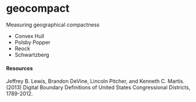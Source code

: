 # geocompact
Measuring geographical compactness

* Convex Hull
* Polsby Popper
* Reock
* Schwartzberg


#### Resources

Jeffrey B. Lewis, Brandon DeVine, Lincoln Pitcher, and Kenneth C. Martis. (2013) Digital Boundary Definitions of United States Congressional Districts, 1789-2012.
